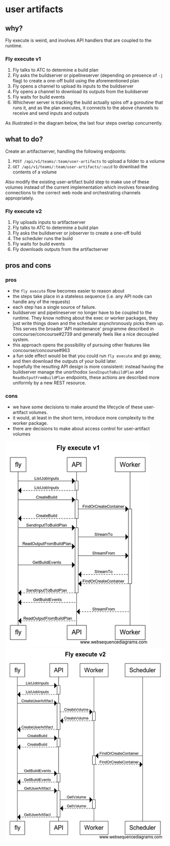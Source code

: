 # user artifacts

## why?

Fly execute is weird, and involves API handlers that are coupled to the
runtime.

### Fly execute v1

1. Fly talks to ATC to determine a build plan
1. Fly asks the buildserver or pipelineserver (depending on presence of `-j`
   flag) to create a one-off build using the aforementioned plan
1. Fly opens a channel to upload its inputs to the buildserver 
1. Fly opens a channel to download its outputs from the buildserver
1. Fly waits for build events
1. Whichever server is tracking the build actually spins off a goroutine that
   runs it, and as the plan executes, it connects to the above channels to
   receive and send inputs and outputs

As illustrated in the diagram below, the last four steps overlap concurrently.

## what to do?

Create an artifactserver, handling the following endpoints:

1. `POST /api/v1/teams/:team/user-artifacts` to upload a folder to a volume
1. `GET /api/v1/teams/:team/user-artifacts/:uuid` to download the contents of a
   volume

Also modify the existing user-artifact build step to make use of these volumes
instead of the current implementation which involves forwarding connections to
the correct web node and orchestrating channels appropriately.

### Fly execute v2

1. Fly uploads inputs to artifactserver
1. Fly talks to ATC to determine a build plan
1. Fly asks the buildserver or jobserver to create a one-off build
1. The scheduler runs the build
1. Fly waits for build events
1. Fly downloads outputs from the artifactserver

## pros and cons

### pros

* the `fly execute` flow becomes easier to reason about
* the steps take place in a stateless sequence (i.e. any API node can handle
  any of the requests)
* each step has a single source of failure.
* buildserver and pipelineserver no longer have to be coupled to the runtime.
  They know nothing about the exec or worker packages, they just write things
  down and the scheduler asynchronously picks them up. This serves the broader
  'API maintenance' programme described in concourse/concourse#2739 and
  generally feels like a nice decoupled system.
* this approach opens the possibility of pursuing other features like
  concourse/concourse#963
* a fun side effect would be that you could run `fly execute` and go away, and
  then download the outputs of your build later.
* hopefully the resulting API design is more consistent: instead having the
  buildserver manage the unorthodox `SendInputToBuildPlan` and
  `ReadOutputFromBuildPlan` endpoints, these actions are described more
  uniformly by a new REST resource.

### cons

* we have some decisions to make around the lifecycle of these user-artifact
  volumes.
* it would, at least in the short term, introduce more complexity to the worker
  package.
* there are decisions to make about access control for user-artifact volumes

![./fly-execute-v1.png](./fly-execute-v1.png)
![./fly-execute-v2.png](./fly-execute-v2.png)
